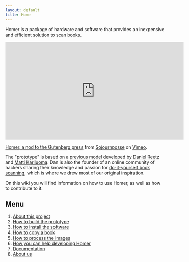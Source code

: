 ```yaml
---
layout: default
title: Home
---
```


Homer is a package of hardware and software that provides an inexpensive and efficient solution to scan books. 

<p>
	<iframe src="http://player.vimeo.com/video/28263829?title=0&amp;byline=0&amp;portrait=0" width="560" height="308" frameborder="0" webkitallowfullscreen="" allowfullscreen=""></iframe>
</p>
<p>
	<a href="http://vimeo.com/28263829">Homer, a nod to the Gutenberg press</a> from <a href="http://vimeo.com/sojournposse">Sojournposse</a> on <a href="http://vimeo.com">Vimeo</a>.
</p>

The "prototype" is based on a [previous model][1] developed by [Daniel Reetz][3] and [Matti Kariluoma][4]. Dan is also the founder of an online community of hackers sharing their knowledge and passion for [do-it-yourself book scanning][2], which is where we drew most of our original inspiration.

On this wiki you will find information on how to use Homer, as well as how to contribute to it.

## Menu ##

1. [About this project](/about-this-project.html)
2. [How to build the prototype](/how-to-build-homer.html)
3. [How to install the software](/how-to-install-the-software.html)     
4. [How to copy a book](/how-to-copy-a-book.html)
5. [How to process the images](/how-to-process-the-images.html)
6. [How you can help developing Homer](/how-you-can-help-developing.html)
7. [Documentation](/documentation.html)
8. [About us](/about-us.html)


 [1]: http://www.instructables.com/id/Bargain-Price-Book-Scanner-From-A-Cardboard-Box/ "Bargain-Price Book Scanner From A Cardboard Box (from Instructables.com)" 
 [2]: http://www.diybookscanner.org/ "DIY Book Scanning | A forum dedicated to book scanning, open source, DIY digitization"
 [3]: http://www.danreetz.com/ "Daniel Reetz, camera hacker, artist, engineer."
 [4]: http://mattikariluoma.com/ "KARILUOMA"
 [5]: http://vimeo.com/28263829
 [6]: http://sojournposse.com "SOJOURNPOSSE * Are you inspired?"
 [7]: http://vimeo.com "Vimeo, Video Sharing For You"
